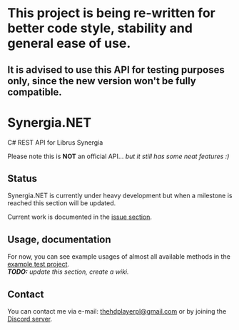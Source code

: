 # This project is being re-written for better code style, stability and general ease of use.  
## It is advised to use this API for testing purposes only, since the new version won't be fully compatible.

# Synergia.NET
C# REST API for Librus Synergia

Please note this is **NOT** an official API...
*but it still has some neat features :)*
## Status
Synergia.NET is currently under heavy development but when a milestone is reached this section will be updated.

Current work is documented in the [issue section](https://github.com/Frioo/Synergia.NET/issues).
## Usage, documentation
For now, you can see example usages of almost all available methods in the [example test project](https://github.com/Frioo/Synergia.NET/blob/master/SynergiaCLI/Program.cs).  
***TODO:*** *update this section, create a wiki.*
## Contact
You can contact me via e-mail: thehdplayerpl@gmail.com or by joining the [Discord server](https://discord.gg/rerWTpc).
